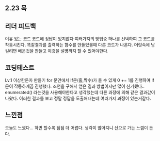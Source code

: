 
## 2.23 목


## 리더 피드백
이유 있는 코드
코드에 정답이 있지않다 여러가지의 방법중 하나를 선택하여 그 코드를 작동시킨다.
똑같결과를 출력하는 함수를 만들었을때 다른 코드가 나온다.
머릿속에 남길려면 배운것을 만들고 이것을 설명까지 할 수 있어야한다.


## 코딩테스트
Lv.1  이상한문자 만들기
for 문안에서 If문(홀,짝수)가 돌 수 있게 0 += 1를 진행하여 if문이 작동하게끔 진행했다.
조언을 구해서 얻은 결과 방법이지만 많이 신기했다.. 
enumerated() 라는것을 사용해야한다고 생각했는데 다른 과정에 의해 같은 결과값이 나왔다.
이러한 결과를 보고 정말 정답을 도출해내는데 여러가지 과정이 있는거같다.


## 느낀점
오늘도 느꼈다... 하면 할수록 점점 더 어렵다.
생각이 많아지니 산으로 가는 느낌이 든다.

